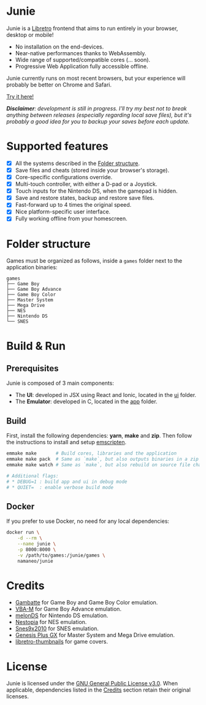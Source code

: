 # Junie

Junie is a [Libretro](https://www.libretro.com/index.php/home-2/) frontend that aims to run entirely in your browser, desktop or mobile!
* No installation on the end-devices.
* Near-native performances thanks to WebAssembly.
* Wide range of supported/compatible cores (... soon).
* Progressive Web Application fully accessible offline.

Junie currently runs on most recent browsers, but your experience will probably be better on Chrome and Safari.

[Try it here!](https://namaneo.github.io/Junie/)

***Disclaimer**: development is still in progress. I'll try my best not to break anything between releases (especially regarding local save files), but it's probably a good idea for you to backup your saves before each update.*

# Supported features

- [x] All the systems described in the [Folder structure](#folder-structure).
- [x] Save files and cheats (stored inside your browser's storage).
- [x] Core-specific configurations override.
- [x] Multi-touch controller, with either a D-pad or a Joystick.
- [x] Touch inputs for the Nintendo DS, when the gamepad is hidden.
- [x] Save and restore states, backup and restore save files.
- [x] Fast-forward up to 4 times the original speed.
- [x] Nice platform-specific user interface.
- [x] Fully working offline from your homescreen.

# Folder structure

Games must be organized as follows, inside a `games` folder next to the application binaries:

```
games
├── Game Boy
├── Game Boy Advance
├── Game Boy Color
├── Master System
├── Mega Drive
├── NES
├── Nintendo DS
└── SNES
```

# Build & Run

## Prerequisites

Junie is composed of 3 main components:
* The **UI**: developed in JSX using React and Ionic, located in the [ui](ui) folder.
* The **Emulator**: developed in C, located in the [app](app) folder.

## Build

First, install the following dependencies: **yarn**, **make** and **zip**. Then follow the instructions to install and setup [emscripten](https://emscripten.org/docs/getting_started/downloads.html).

```bash
emmake make       # Build cores, libraries and the application
emmake make pack  # Same as `make`, but also outputs binaries in a zip file
emmake make watch # Same as `make`, but also rebuild on source file changes

# Additional flags:
# * DEBUG=1 : build app and ui in debug mode
# * QUIET=  : enable verbose build mode
```

## Docker

If you prefer to use Docker, no need for any local dependencies:

```bash
docker run \
    -d --rm \
    --name junie \
    -p 8000:8000 \
    -v /path/to/games:/junie/games \
    namaneo/junie
```

# Credits

- [Gambatte](https://github.com/libretro/gambatte-libretro) for Game Boy and Game Boy Color emulation.
- [VBA-M](https://github.com/libretro/vbam-libretro) for Game Boy Advance emulation.
- [melonDS](https://github.com/libretro/melonDS) for Nintendo DS emulation.
- [Nestopia](https://github.com/libretro/Nestopia) for NES emulation.
- [Snes9x2010](https://github.com/libretro/snes9x2010) for SNES emulation.
- [Genesis Plus GX](https://github.com/libretro/Genesis-Plus-GX) for Master System and Mega Drive emulation.
- [libretro-thumbnails](https://github.com/libretro/libretro-thumbnails) for game covers.

# License

Junie is licensed under the [GNU General Public License v3.0](https://github.com/Namaneo/Junie/blob/main/LICENSE.md). When applicable, dependencies listed in the [Credits](#credits) section retain their original licenses.

